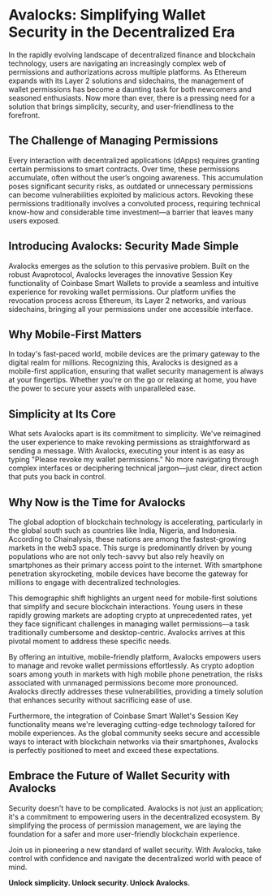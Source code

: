 # Avalocks: Simplifying Wallet Security in the Decentralized Era

In the rapidly evolving landscape of decentralized finance and blockchain technology, users are navigating an increasingly complex web of permissions and authorizations across multiple platforms. As Ethereum expands with its Layer 2 solutions and sidechains, the management of wallet permissions has become a daunting task for both newcomers and seasoned enthusiasts. Now more than ever, there is a pressing need for a solution that brings simplicity, security, and user-friendliness to the forefront.

## The Challenge of Managing Permissions

Every interaction with decentralized applications (dApps) requires granting certain permissions to smart contracts. Over time, these permissions accumulate, often without the user’s ongoing awareness. This accumulation poses significant security risks, as outdated or unnecessary permissions can become vulnerabilities exploited by malicious actors. Revoking these permissions traditionally involves a convoluted process, requiring technical know-how and considerable time investment—a barrier that leaves many users exposed.

## Introducing Avalocks: Security Made Simple

Avalocks emerges as the solution to this pervasive problem. Built on the robust Avaprotocol, Avalocks leverages the innovative Session Key functionality of Coinbase Smart Wallets to provide a seamless and intuitive experience for revoking wallet permissions. Our platform unifies the revocation process across Ethereum, its Layer 2 networks, and various sidechains, bringing all your permissions under one accessible interface.

## Why Mobile-First Matters

In today's fast-paced world, mobile devices are the primary gateway to the digital realm for millions. Recognizing this, Avalocks is designed as a mobile-first application, ensuring that wallet security management is always at your fingertips. Whether you're on the go or relaxing at home, you have the power to secure your assets with unparalleled ease.

## Simplicity at Its Core

What sets Avalocks apart is its commitment to simplicity. We've reimagined the user experience to make revoking permissions as straightforward as sending a message. With Avalocks, executing your intent is as easy as typing "Please revoke my wallet permissions." No more navigating through complex interfaces or deciphering technical jargon—just clear, direct action that puts you back in control.

## Why Now is the Time for Avalocks

The global adoption of blockchain technology is accelerating, particularly in the global south such as countries like India, Nigeria, and Indonesia. According to Chainalysis, these nations are among the fastest-growing markets in the web3 space. This surge is predominantly driven by young populations who are not only tech-savvy but also rely heavily on smartphones as their primary access point to the internet. With smartphone penetration skyrocketing, mobile devices have become the gateway for millions to engage with decentralized technologies.

This demographic shift highlights an urgent need for mobile-first solutions that simplify and secure blockchain interactions. Young users in these rapidly growing markets are adopting crypto at unprecedented rates, yet they face significant challenges in managing wallet permissions—a task traditionally cumbersome and desktop-centric. Avalocks arrives at this pivotal moment to address these specific needs.

By offering an intuitive, mobile-friendly platform, Avalocks empowers users to manage and revoke wallet permissions effortlessly. As crypto adoption soars among youth in markets with high mobile phone penetration, the risks associated with unmanaged permissions become more pronounced. Avalocks directly addresses these vulnerabilities, providing a timely solution that enhances security without sacrificing ease of use.

Furthermore, the integration of Coinbase Smart Wallet's Session Key functionality means we're leveraging cutting-edge technology tailored for mobile experiences. As the global community seeks secure and accessible ways to interact with blockchain networks via their smartphones, Avalocks is perfectly positioned to meet and exceed these expectations.

## Embrace the Future of Wallet Security with Avalocks

Security doesn't have to be complicated. Avalocks is not just an application; it's a commitment to empowering users in the decentralized ecosystem. By simplifying the process of permission management, we are laying the foundation for a safer and more user-friendly blockchain experience.

Join us in pioneering a new standard of wallet security. With Avalocks, take control with confidence and navigate the decentralized world with peace of mind.

**Unlock simplicity. Unlock security. Unlock Avalocks.**

